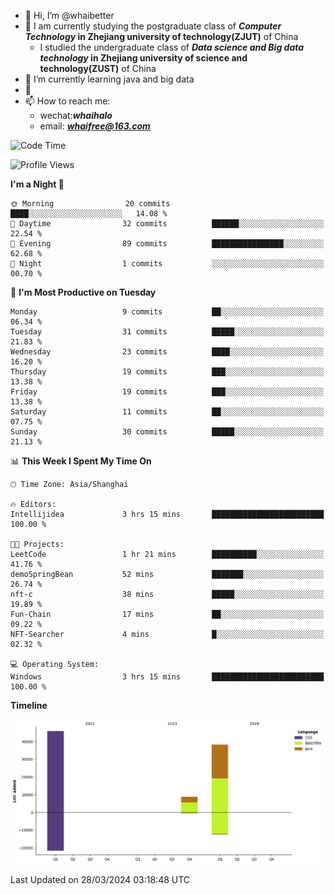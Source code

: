 - 👋 Hi, I’m @whaibetter
- 👀 I am currently studying the postgraduate class of ***Computer Technology* in Zhejiang university of technology(ZJUT)** of China
  -  I studied the undergraduate class of ***Data science and Big data technology* in Zhejiang university of science and technology(ZUST)** of China
- 🌱 I’m currently learning java and big data
- 💞️ 
- 📫 How to reach me: 
  - wechat:***whaihalo***
  - email: ***whaifree@163.com***

<!--START_SECTION:waka-->
![Code Time](http://img.shields.io/badge/Code%20Time-3%20hrs%2015%20mins-blue)

![Profile Views](http://img.shields.io/badge/Profile%20Views-96-blue)

**I'm a Night 🦉** 

```text
🌞 Morning                20 commits          ████░░░░░░░░░░░░░░░░░░░░░   14.08 % 
🌆 Daytime                32 commits          ██████░░░░░░░░░░░░░░░░░░░   22.54 % 
🌃 Evening                89 commits          ████████████████░░░░░░░░░   62.68 % 
🌙 Night                  1 commits           ░░░░░░░░░░░░░░░░░░░░░░░░░   00.70 % 
```
📅 **I'm Most Productive on Tuesday** 

```text
Monday                   9 commits           ██░░░░░░░░░░░░░░░░░░░░░░░   06.34 % 
Tuesday                  31 commits          █████░░░░░░░░░░░░░░░░░░░░   21.83 % 
Wednesday                23 commits          ████░░░░░░░░░░░░░░░░░░░░░   16.20 % 
Thursday                 19 commits          ███░░░░░░░░░░░░░░░░░░░░░░   13.38 % 
Friday                   19 commits          ███░░░░░░░░░░░░░░░░░░░░░░   13.38 % 
Saturday                 11 commits          ██░░░░░░░░░░░░░░░░░░░░░░░   07.75 % 
Sunday                   30 commits          █████░░░░░░░░░░░░░░░░░░░░   21.13 % 
```


📊 **This Week I Spent My Time On** 

```text
🕑︎ Time Zone: Asia/Shanghai

🔥 Editors: 
Intellijidea             3 hrs 15 mins       █████████████████████████   100.00 % 

🐱‍💻 Projects: 
LeetCode                 1 hr 21 mins        ██████████░░░░░░░░░░░░░░░   41.76 % 
demoSpringBean           52 mins             ███████░░░░░░░░░░░░░░░░░░   26.74 % 
nft-c                    38 mins             █████░░░░░░░░░░░░░░░░░░░░   19.89 % 
Fun-Chain                17 mins             ██░░░░░░░░░░░░░░░░░░░░░░░   09.22 % 
NFT-Searcher             4 mins              █░░░░░░░░░░░░░░░░░░░░░░░░   02.32 % 

💻 Operating System: 
Windows                  3 hrs 15 mins       █████████████████████████   100.00 % 
```

**Timeline**

![Lines of Code chart](https://raw.githubusercontent.com/whaibetter/whaibetter/main/assets/bar_graph.png)


 Last Updated on 28/03/2024 03:18:48 UTC
<!--END_SECTION:waka-->
